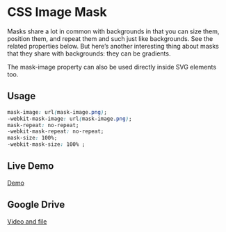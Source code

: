 # CSS Image Mask

Masks share a lot in common with backgrounds in that you can size them, position them, and repeat them and such just like backgrounds. See the related properties below. But here’s another interesting thing about masks that they share with backgrounds: they can be gradients.

The mask-image property can also be used directly inside SVG elements too.

## Usage

```css
mask-image: url(mask-image.png); 
-webkit-mask-image: url(mask-image.png);  
mask-repeat: no-repeat;
-webkit-mask-repeat: no-repeat;
mask-size: 100%;
-webkit-mask-size: 100% ;    
```

## Live Demo

[Demo](https://coderkhalide.github.io/css-image-mask/)

## Google Drive
[Video and file](https://drive.google.com/drive/folders/1N7YQvHZQtRQb39AfRpiDV317Vw1USfEa?usp=sharing)
